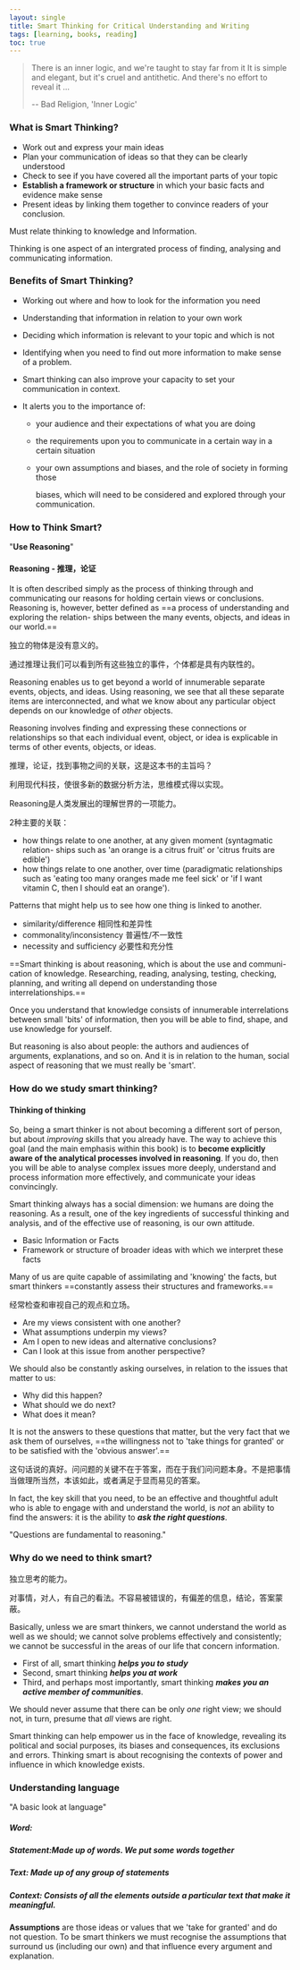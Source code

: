 ```yaml
---
layout: single
title: Smart Thinking for Critical Understanding and Writing
tags: [learning, books, reading]
toc: true
---
```


> There is an inner logic, and we're taught to stay far from it It is simple and elegant, but it's cruel and antithetic. And there's no effort to reveal it ...
>  
>-- Bad Religion, 'Inner Logic'

### What is Smart Thinking?

- Work out and express your main ideas
- Plan your communication of ideas so that they can be clearly understood
- Check to see if you have covered all the important parts of your topic
- **Establish a framework or structure** in which your basic facts and evidence make sense
- Present ideas by linking them together to convince readers of your conclusion.

Must relate thinking to knowledge and Information.

Thinking is one aspect of an intergrated process of finding, analysing and communicating information.

### Benefits of Smart Thinking?

- Working out where and how to look for the information you need

- Understanding that information in relation to your own work

- Deciding which information is relevant to your topic and which is not 

- Identifying when you need to find out more information to make sense of a problem.

- Smart thinking can also improve your capacity to set your communication in context.

- It alerts you to the importance of:

  - your audience and their expectations of what you are doing

  - the requirements upon you to communicate in a certain way in a certain situation

  - your own assumptions and biases, and the role of society in forming those

    biases, which will need to be considered and explored through your communication.

### How to Think Smart?

"**Use Reasoning**"

#### Reasoning - 推理，论证

It is often described simply as the process of thinking through and communicating our reasons for holding certain views or conclusions. Reasoning is, however, better defined as ==a process of understanding and exploring the relation- ships between the many events, objects, and ideas in our world.== 

独立的物体是没有意义的。

通过推理让我们可以看到所有这些独立的事件，个体都是具有内联性的。

Reasoning enables us to get beyond a world of innumerable separate events, objects, and ideas. Using reasoning, we see that all these separate items are interconnected, and what we know about any particular object depends on our knowledge of *other* objects.

Reasoning involves finding and expressing these connections or relationships so that each individual event, object, or idea is explicable in terms of other events, objects, or ideas.

推理，论证，找到事物之间的关联，这是这本书的主旨吗？

利用现代科技，使很多新的数据分析方法，思维模式得以实现。

Reasoning是人类发展出的理解世界的一项能力。

2种主要的关联：

- how things relate to one another, at any given moment (syntagmatic relation- ships such as 'an orange is a citrus fruit' or 'citrus fruits are edible')
- how things relate to one another, over time (paradigmatic relationships such as 'eating too many oranges made me feel sick' or 'if I want vitamin C, then I should eat an orange').

Patterns that might help us to see how one thing is linked to another. 

- similarity/difference 相同性和差异性
- commonality/inconsistency 普遍性/不一致性
- necessity and sufficiency 必要性和充分性

==Smart thinking is about reasoning, which is about the use and communi- cation of knowledge. Researching, reading, analysing, testing, checking, planning, and writing all depend on understanding those interrelationships.== 

Once you understand that knowledge consists of innumerable interrelations between small 'bits' of information, then you will be able to find, shape, and use knowledge for yourself.

But reasoning is also about people: the authors and audiences of arguments, explanations, and so on. And it is in relation to the human, social aspect of reasoning that we must really be 'smart'.

### How do we study smart thinking?

#### Thinking of thinking

So, being a smart thinker is not about becoming a different sort of person, but about *improving* skills that you already have.  The way to achieve this goal (and the main emphasis within this book) is to **become explicitly aware of the analytical processes involved in reasoning**. If you do, then you will be able to analyse complex issues more deeply, understand and process information more effectively, and communicate your ideas convincingly.

Smart thinking always has a social dimension: we humans are doing the reasoning. As a result, one of the key ingredients of successful thinking and analysis, and of the effective use of reasoning, is our own attitude. 

- Basic Information or Facts
- Framework or structure of broader ideas with which we interpret these facts

Many of us are quite capable of assimilating and 'knowing' the facts, but smart thinkers ==constantly assess their structures and frameworks.== 

经常检查和审视自己的观点和立场。

- Are my views consistent with one another?
- What assumptions underpin my views?
- Am I open to new ideas and alternative conclusions?
- Can I look at this issue from another perspective?

We should also be constantly asking ourselves, in relation to the issues that matter to us:
- Why did this happen?
- What should we do next?
- What does it mean?

It is not the answers to these questions that matter, but the very fact that we ask them of ourselves, ==the willingness not to 'take things for granted' or to be satisfied with the 'obvious answer'.== 

这句话说的真好。问问题的关键不在于答案，而在于我们问问题本身。不是把事情当做理所当然，本该如此，或者满足于显而易见的答案。

In fact, the key skill that you need, to be an effective and thoughtful adult who is able to engage with and understand the world, is *not* an ability to find the answers: it is the ability to ***ask the right questions***.

"Questions are fundamental to reasoning."

### Why do we need to think smart?

独立思考的能力。

对事情，对人，有自己的看法。不容易被错误的，有偏差的信息，结论，答案蒙蔽。

Basically, unless we are smart thinkers, we cannot understand the world as well as we should; we cannot solve problems effectively and consistently; we cannot be successful in the areas of our life that concern information.

- First of all, smart thinking ***helps you to study***
- Second, smart thinking ***helps you at work***
- Third, and perhaps most importantly, smart thinking ***makes you an active member of communities***.

We should never assume that there can be only *one* right view; we should not, in turn, presume that *all* views are right.

Smart thinking can help empower us in the face of knowledge, revealing its political and social purposes, its biases and consequences, its exclusions and errors. Thinking smart is about recognising the contexts of power and influence in which knowledge exists.

### Understanding language

"A basic look at language"

##### Word:

##### Statement:Made up of words. We put some words together

##### Text: Made up of any group of statements

##### Context:  Consists of all the elements outside a particular text that make it meaningful.

**Assumptions** are those ideas or values that we 'take for granted' and do not question. To be smart thinkers we must recognise the assumptions that surround us (including our own) and that influence every argument and explanation. 

